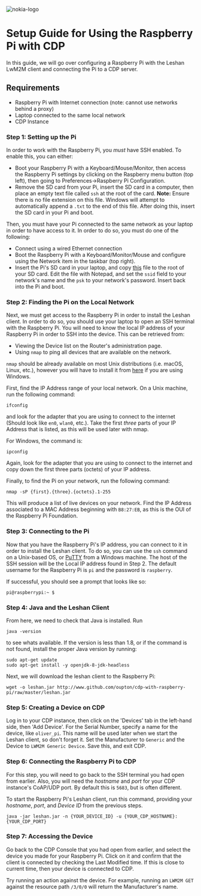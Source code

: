![nokia-logo](https://www.vanillaplus.com/wp-content/uploads/2016/11/Nokia-Logo-720x259.jpg)
# Setup Guide for Using the Raspberry Pi with CDP
In this guide, we will go over configuring a Raspberry Pi with the Leshan LwM2M client and connecting the Pi to a CDP server.
## Requirements
- Raspberry Pi with Internet connection (note: cannot use networks behind a proxy)
- Laptop connected to the same local network
- CDP Instance
### Step 1: Setting up the Pi
In order to work with the Raspberry Pi, you *must* have SSH enabled. To enable this, you can either:
- Boot your Raspberry Pi with a Keyboard/Mouse/Monitor, then access the Raspberry Pi settings by clicking on the Raspberry menu button (top left), then going to Preferences->Raspberry Pi Configuration.
- Remove the SD card from your Pi, insert the SD card in a computer, then place an empty text file called ```ssh``` at the root of the card. **Note:** Ensure there is no file extension on this file. Windows will attempt to automatically append a ```.txt``` to the end of this file. After doing this, insert the SD card in your Pi and boot.

Then, you must have your Pi connected to the same network as your laptop in order to have access to it. In order to do so, you must do one of the following:
- Connect using a wired Ethernet connection
- Boot the Raspberry Pi with a Keyboard/Monitor/Mouse and configure using the Network item in the taskbar (top right).
- Insert the Pi's SD card in your laptop, and copy [this](wpa_supplicant.conf) file to the root of your SD card. Edit the file with Notepad, and set the ```ssid``` field to your network's name and the ```psk``` to your network's password. Insert back into the Pi and boot.

### Step 2: Finding the Pi on the Local Network
Next, we must get access to the Raspberry Pi in order to install the Leshan client. In order to do so, you should use your laptop to open an SSH terminal with the Raspberry Pi.
You will need to know the local IP address of your Raspberry Pi in order to SSH into the device. This can be retrieved from:
- Viewing the Device list on the Router's administration page.
- Using ```nmap``` to ping all devices that are available on the network.

```nmap``` should be already available on most Unix distributions (i.e. macOS, Linux, etc.), however you will have to install it from [here](https://nmap.org/dist/nmap-7.60-setup.exe) if you are using Windows.

First, find the IP Address range of your local network. On a Unix machine, run the following command:
```
ifconfig
```
and look for the adapter that you are using to connect to the internet (Should look like ```en0```, ```wlan0```, etc.). Take the first *three* parts of your IP Address that is listed, as this will be used later with nmap.

For Windows, the command is:
```
ipconfig
```
Again, look for the adapter that you are using to connect to the internet and copy down the first three parts (octets) of your IP address.

Finally, to find the Pi on your network, run the following command:
```
nmap -sP {first}.{three}.{octets}.1-255
```
This will produce a list of live devices on your network. Find the IP Address associated to a MAC Address beginning with ```B8:27:EB```, as this is the OUI of the Raspberry Pi Foundation.

### Step 3: Connecting to the Pi
Now that you have the Raspberry Pi's IP address, you can connect to it in order to install the Leshan client. To do so, you can use the ```ssh``` command on a Unix-based OS, or [PuTTY](https://www.putty.org/) from a Windows machine. The host of the SSH session will be the Local IP address found in Step 2. The default username for the Raspberry Pi is ```pi``` and the password is ```raspberry```.

If successful, you should see a prompt that looks like so:
```
pi@raspberrypi:~ $
```
### Step 4: Java and the Leshan Client
From here, we need to check that Java is installed. Run
```
java -version
```
to see whats available. If the version is less than 1.8, or if the command is not found, install the proper Java version by running:
```
sudo apt-get update
sudo apt-get install -y openjdk-8-jdk-headless
```
Next, we will download the leshan client to the Raspberry Pi:
```
wget -o leshan.jar http://www.github.com/oupton/cdp-with-raspberry-pi/raw/master/leshan.jar
```
### Step 5: Creating a Device on CDP
Log in to your CDP instance, then click on the 'Devices' tab in the left-hand side, then 'Add Device'. For the Serial Number, specify a name for the device, like ```oliver_pi```. This name will be used later when we start the Leshan client, so don't forget it. Set the Manufacturer to ```Generic``` and the Device to ```LWM2M Generic Device```. Save this, and exit CDP.
### Step 6: Connecting the Raspberry Pi to CDP
For this step, you will need to go back to the SSH terminal you had open from earlier. Also, you will need the *hostname* and *port* for your CDP instance's CoAP/UDP port. By default this is ```5683```, but is often different.

To start the Raspberry Pi's Leshan client, run this command, providing your *hostname*, *port*, and *Device ID* from the previous steps.
```
java -jar leshan.jar -n {YOUR_DEVICE_ID} -u {YOUR_CDP_HOSTNAME}:{YOUR_CDP_PORT}
```
### Step 7: Accessing the Device
Go back to the CDP Console that you had open from earlier, and select the device you made for your Raspberry Pi. Click on it and confirm that the client is connected by checking the Last Modified time. If this is close to current time, then your device is connected to CDP. 

Try running an action against the device. For example, running an ```LWM2M GET``` against the resource path ```/3/0/0``` will return the Manufacturer's name.
